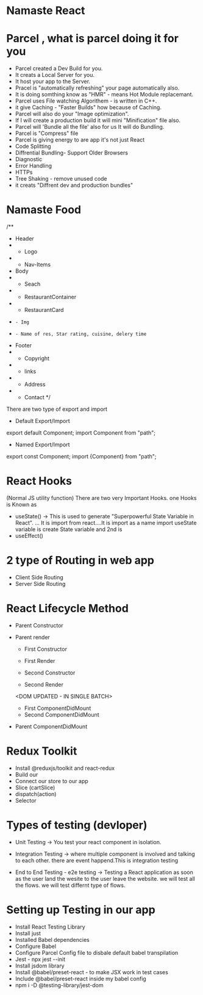 # Namaste React 

# Parcel , what is parcel doing it for you
- Parcel created a Dev Build for you.
- It creats a Local Server for you.
- It host your app to the Server.
- Pracel is "automatically refreshing" your page automatically also.
- It is doing somthing know as "HMR" - means Hot Module replacemant.
- Parcel uses File watching Algorithem - is written in C++.
- it give Caching - "Faster Builds" how because of Caching.
- Parcel will also do your "Image optimization".
- If I will create a production build it will mini "Minification" file also.
- Parcel will 'Bundle all the file' also for us It will do Bundling.
- Parcel is "Compress" file
- Parcel is giving energy to are app it's not just React
- Code Splitting
- Diffrential Bundling- Support Older Browsers
- Diagnostic
- Error Handling
- HTTPs
- Tree Shaking - remove unused code
- it creats "Diffrent dev and production bundles"



# Namaste Food

/**
 * Header
 *  - Logo
 *  - Nav-Items
 * Body
 *  - Seach
 *  - RestaurantContainer
 *    - RestaurantCard
 *     - Img
 *     - Name of res, Star rating, cuisine, delery time
 * Footer
 *  - Copyright
 *  - links
 *  - Address
 *  - Contact 
 */

 There are two type of export and import

 - Default Export/Import

 export default Component;
 import Component from "path";


 - Named Export/Import

 export const Component;
 import {Component} from "path";

 # React Hooks
 (Normal JS utility function)
 There are two very Important Hooks.
 one Hooks is Known as
 - useState() -> This is used to generate "Superpowerful State Variable in React".  ... It is import from react....It is import as a name import
 useState variable is create State variable 
 and 2nd is 
 - useEffect()




# 2 type of Routing in web app
- Client Side Routing
- Server Side Routing 

# React Lifecycle Method 
 - Parent Constructor
 - Parent render

   - First Constructor
   - First Render

   - Second Constructor
   - Second Render

   <DOM UPDATED - IN SINGLE BATCH>

   - First ComponentDidMount
   - Second ComponentDidMount

- Parent ComponentDidMount   


# Redux Toolkit
- Install @reduxjs/toolkit and react-redux
- Build our
- Connect our store to our app
- Slice (cartSlice)
- dispatch(action)
- Selector

# Types of testing (devloper)
- Unit Testing -> You test your react component in isolation.

- Integration Testing -> where multiple component is involved and talking to each other. there are event happend.This is integration testing

- End to End Testing - e2e testing -> Testing a React application as soon as the user land the wesite to the user leave the website. we will test all the flows. we will test differnt type of flows.

# Setting up Testing in our app
- Install React Testing Library
- Install just 
- Installed Babel dependencies
- Configure Babel
- Configure Parcel Config file to disbale default babel transpilation
- Jest - npx jest --init
- Install jsdom library
- Install @babel/preset-react - to make JSX work in test cases
- Include @babel/preset-react inside my babel config
- npm i -D @testing-library/jest-dom
